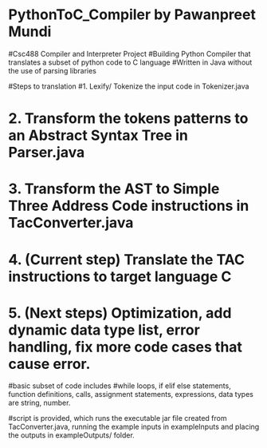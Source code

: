 # PythonToC_Compiler by Pawanpreet Mundi

#Csc488 Compiler and Interpreter Project
#Building Python Compiler that translates a subset of python code to C language
#Written in Java without the use of parsing libraries

#Steps to translation
#1. Lexify/ Tokenize the input code in Tokenizer.java
# 2. Transform the tokens patterns to an Abstract Syntax Tree in Parser.java
# 3. Transform the AST to Simple Three Address Code instructions in TacConverter.java
# 4. (Current step) Translate the TAC instructions to target language C
# 5. (Next steps) Optimization, add dynamic data type list, error handling, fix more code cases that cause error.

#basic subset of code includes
#while loops, if elif else statements, function definitions, calls, assignment statements, expressions, data types are string, number.

#script is provided, which runs the executable jar file created from TacConverter.java, running the example inputs in exampleInputs and placing the outputs in exampleOutputs/ folder. 
